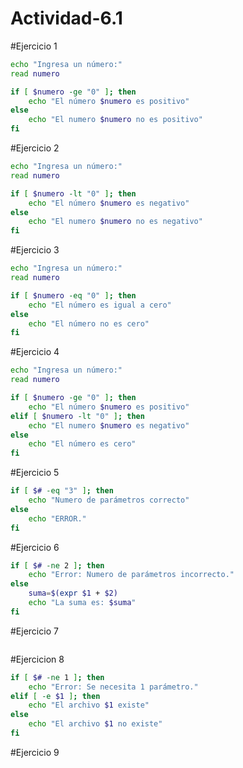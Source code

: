 # Actividad-6.1



#Ejercicio 1
```Bash
echo "Ingresa un número:"
read numero

if [ $numero -ge "0" ]; then 
    echo "El número $numero es positivo"
else 
    echo "El numero $numero no es positivo"
fi
```
#Ejercicio 2
```Bash
echo "Ingresa un número:"
read numero

if [ $numero -lt "0" ]; then 
    echo "El número $numero es negativo"
else 
    echo "El numero $numero no es negativo"
fi
```
#Ejercicio 3
```Bash
echo "Ingresa un número:"
read numero

if [ $numero -eq "0" ]; then 
    echo "El número es igual a cero"
else
    echo "El número no es cero"
fi
```
#Ejercicio 4
```Bash
echo "Ingresa un número:"
read numero

if [ $numero -ge "0" ]; then 
    echo "El número $numero es positivo"
elif [ $numero -lt "0" ]; then
    echo "El numero $numero es negativo"
else
    echo "El número es cero"
fi
```
#Ejercicio 5
```Bash
if [ $# -eq "3" ]; then 
    echo "Numero de parámetros correcto"
else
    echo "ERROR."
fi
```
#Ejercicio 6
```Bash
if [ $# -ne 2 ]; then
    echo "Error: Numero de parámetros incorrecto."
else
    suma=$(expr $1 + $2)
    echo "La suma es: $suma"
fi
```
#Ejercicio 7
```Bash
```
#Ejercicion 8
```Bash
if [ $# -ne 1 ]; then
    echo "Error: Se necesita 1 parámetro."
elif [ -e $1 ]; then
    echo "El archivo $1 existe"
else
    echo "El archivo $1 no existe"
fi
```
#Ejercicio 9
